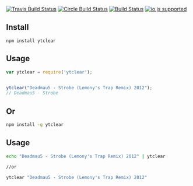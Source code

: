 [![Travis Build Status](http://img.shields.io/travis/ayhankuru/ytclear.svg?style=flat-square)](https://travis-ci.org/ayhankuru/ytclear) [![Circle Build Status](https://img.shields.io/circleci/project/ayhankuru/ytclear.svg?style=flat-square)](https://circleci.com/gh/ayhankuru/ytclear) [![Build Status](https://img.shields.io/david/ayhankuru/ytclear.svg?style=flat-square)](https://david-dm.org/ayhankuru/ytclear) [![io.js supported](https://img.shields.io/badge/io.js-supported-green.svg?style=flat-square)](https://iojs.org)


## Install

```
npm install ytclear
```

## Usage


```js
var ytclear = require('ytclear');
```


```js

ytclear("Deadmau5 - Strobe (Lemony's Trap Remix) 2012");
// Deadmau5 - Strobe

```

## Or 

```sh
npm install -g ytclear

```
## Usage

```sh
echo "Deadmau5 - Strobe (Lemony's Trap Remix) 2012" | ytclear

//or 

ytclear "Deadmau5 - Strobe (Lemony's Trap Remix) 2012" 

```